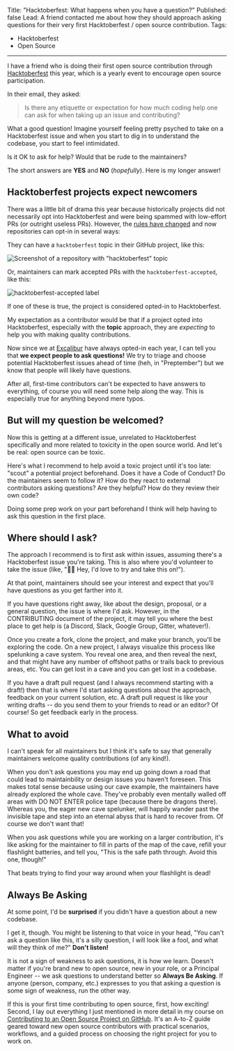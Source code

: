 Title: "Hacktoberfest: What happens when you have a question?"
Published: false
Lead: A friend contacted me about how they should approach asking questions for their very first Hacktoberfest / open source contribution.
Tags:
- Hacktoberfest
- Open Source
---

I have a friend who is doing their first open source contribution through [Hacktoberfest](https://hacktoberfest.digitalocean.com/) this year, which is a yearly event to encourage open source participation.

In their email, they asked:

> Is there any etiquette or expectation for how much coding help one can ask for when taking up an issue and contributing?

What a good question! Imagine yourself feeling pretty psyched to take on a Hacktoberfest issue and when you start to dig in to understand the codebase, you start to feel intimidated. 

Is it OK to ask for help? Would that be rude to the maintainers? 

The short answers are **YES** and **NO** (*hopefully*). Here is my longer answer!

## Hacktoberfest projects expect newcomers

There was a little bit of drama this year because historically projects did not necessarily opt into Hacktoberfest and were being spammed with low-effort PRs (or outright useless PRs). However, the [rules have changed](https://hacktoberfest.digitalocean.com/hacktoberfest-update) and now repositories can opt-in in several ways:

They can have a `hacktoberfest` topic in their GitHub project, like this:

![Screenshot of a repository with "hacktoberfest" topic](https://user-images.githubusercontent.com/563819/95412517-bd885800-08ee-11eb-883a-6620f19d0c0e.png)

Or, maintainers can mark accepted PRs with the `hacktoberfest-accepted`, like this:

![hacktoberfest-accepted label](https://user-images.githubusercontent.com/563819/95412776-5919c880-08ef-11eb-8a63-f58f6bc4e3e4.png)

If one of these is true, the project is considered opted-in to Hacktoberfest.

My expectation as a contributor would be that if a project opted into Hacktoberfest, especially with the **topic** approach, they are *expecting* to help you with making quality contributions.

Now since we at [Excalibur](https://github.com/excaliburjs/Excalibur) have always opted-in each year, I can tell you that **we expect people to ask questions!** We try to triage and choose potential Hacktoberfest issues ahead of time (heh, in "Preptember") but we know that people will likely have questions.

After all, first-time contributors can't be expected to have answers to everything, of course you will need some help along the way. This is especially true for anything beyond mere typos.

## But will my question be welcomed?

Now this is getting at a different issue, unrelated to Hacktoberfest specifically and more related to toxicity in the open source world. And let's be real: open source can be toxic.

Here's what I recommend to help avoid a toxic project until it's too late: "scout" a potential project beforehand. Does it have a Code of Conduct? Do the maintainers seem to follow it? How do they react to external contributors asking questions? Are they helpful? How do they review their own code?

Doing some prep work on your part beforehand I think will help having to ask this question in the first place.

## Where should I ask?

The approach I recommend is to first ask within issues, assuming there's a Hacktoberfest issue you're taking. This is also where you'd volunteer to take the issue (like, "🙋‍♂️ Hey, I'd love to try and take this on!").

At that point, maintainers should see your interest and expect that you'll have questions as you get farther into it.

If you have questions right away, like about the design, proposal, or a general question, the issue is where I'd ask. However, in the CONTRIBUTING document of the project, it may tell you where the best place to get help is (a Discord, Slack, Google Group, Gitter, whatever!).

Once you create a fork, clone the project, and make your branch, you'll be exploring the code. On a new project, I always visualize this process like spelunking a cave system. You reveal one area, and then reveal the next, and that might have any number of offshoot paths or trails back to previous areas, etc. You can get lost in a cave and you can get lost in a codebase.

If you have a draft pull request (and I always recommend starting with a draft!) then that is where I'd start asking questions about the approach, feedback on your current solution, etc. A draft pull request is like your writing drafts -- do you send them to your friends to read or an editor? Of course! So get feedback early in the process.

## What to avoid

I can't speak for all maintainers but I think it's safe to say that generally maintainers welcome quality contributions (of any kind!).

When you don't ask questions you may end up going down a road that could lead to maintainbility or design issues you haven't foreseen. This makes total sense because using our cave example, the maintainers have already explored the whole cave. They've probably even mentally walled off areas with DO NOT ENTER police tape (because there be dragons there). Whereas you, the eager new cave spelunker, will happily wander past the invisible tape and step into an eternal abyss that is hard to recover from. Of course we don't want that!

When you ask questions while you are working on a larger contribution, it's like asking for the maintainer to fill in parts of the map of the cave, refill your flashlight batteries, and tell you, "This is the safe path through. Avoid this one, though!" 

That beats trying to find your way around when your flashlight is dead!

## Always Be Asking

At some point, I'd be **surprised** if you didn't have a question about a new codebase. 

I get it, though. You might be listening to that voice in your head, "You can't ask a question like this, it's a silly question, I will look like a fool, and what will they think of me?" **Don't listen!** 

It is not a sign of weakness to ask questions, it is how we learn. Doesn't matter if you're brand new to open source, new in your role, or a Principal Engineer -- we ask questions to understand better so **Always Be Asking**. If anyone (person, company, etc.) expresses to you that asking a question is some sign of weakness, run the other way.

If this is your first time contributing to open source, first, how exciting! Second, I lay out everything I just mentioned in more detail in my course on [Contributing to an Open Source Project on GitHub](https://bit.ly/PSContributingToOpenSource). It's an A-to-Z guide geared toward new open source contributors with practical scenarios, workflows, and a guided process on choosing the right project for you to work on.
<!--stackedit_data:
eyJoaXN0b3J5IjpbLTIwODgyMDU2MDEsMTgyNTE1Nzg1OV19
-->